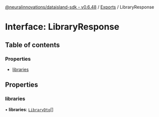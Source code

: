 [@neuralinnovations/dataisland-sdk - v0.6.48](../../README.md) / [Exports](../modules.md) / LibraryResponse

# Interface: LibraryResponse

## Table of contents

### Properties

- [libraries](LibraryResponse.md#libraries)

## Properties

### libraries

• **libraries**: [`LibraryDto`](LibraryDto.md)[]
